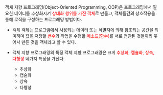 객체 지향 프로그래밍(Object-Oriented Programming, OOP)은 프로그래밍에서 필요한 데이터를 추상화시켜 <font color='red'>상태화 행위를 가진 객체</font>로 만들고, 객체들간의 상호작용을 통해 로직을 구성하는 프로그래밍 방법이다.

- 객체
	객체는 프로그램에서 사용되는 데이터 또는 식별자에 의해 참조되는 공간을 의미하며 값을 저장할 <font color='red'>변수</font>와 작업을 수행할 <font color='red'>메소드(함수)</font>를 서로 연관된 것들끼리 묶어서 만든 것을 객체라고 할 수 있다.

- 객체 지향 프로그래밍의 특징
	객체 지향 프로그래밍은 크게 <font color='red'>추상화, 캡슐화, 상속, 다형성</font> 네가지 특징을 가진다.
	- 추상화
	- 캡술화
	- 상속
	- 다형성